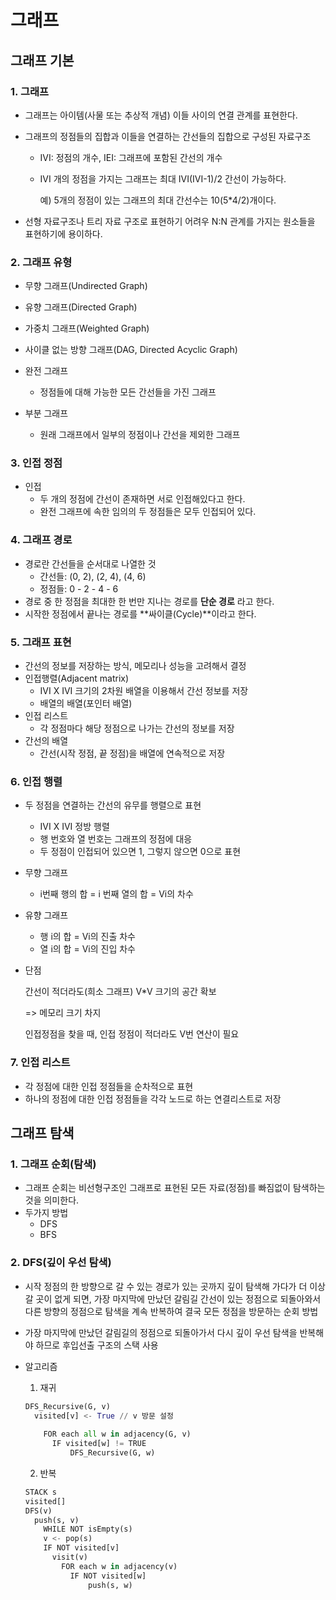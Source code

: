 # 그래프

## 그래프 기본

### 1. 그래프

- 그래프는 아이템(사물 또는 추상적 개념) 이들 사이의 연결 관계를 표현한다.

- 그래프의 정점들의 집합과 이들을 연결하는 간선들의 집합으로 구성된 자료구조

  - IVI: 정점의 개수, IEI: 그래프에 포함된 간선의 개수

  - IVI 개의 정점을 가지는 그래프는 최대 IVI(IVI-1)/2 간선이 가능하다.

    예) 5개의 정점이 있는 그래프의 최대 간선수는 10(5*4/2)개이다.

- 선형 자료구조나 트리 자료 구조로 표현하기 어려우 N:N 관계를 가지는 원소들을 표현하기에 용이하다.



### 2. 그래프 유형

- 무향 그래프(Undirected Graph)
- 유향 그래프(Directed Graph)
- 가중치 그래프(Weighted Graph)
- 사이클 없는 방향 그래프(DAG, Directed Acyclic Graph)



- 완전 그래프

  - 정점들에 대해 가능한 모든 간선들을 가진 그래프

- 부분 그래프

  - 원래 그래프에서 일부의 정점이나 간선을 제외한 그래프

    

### 3. 인접 정점

- 인접
  - 두 개의 정점에 간선이 존재하면 서로 인접해있다고 한다.
  - 완전 그래프에 속한 임의의 두 정점들은 모두 인접되어 있다.



### 4. 그래프 경로

- 경로란 간선들을 순서대로 나열한 것
  - 간선들: (0, 2), (2, 4), (4, 6)
  - 정점들: 0 - 2 - 4 - 6
- 경로 중 한 정점을 최대한 한 번만 지나는 경로를 **단순 경로** 라고 한다.
- 시작한 정점에서 끝나는 경로를 **싸이클(Cycle)**이라고 한다.



### 5. 그래프 표현

- 간선의 정보를 저장하는 방식, 메모리나 성능을 고려해서 결정
- 인접행렬(Adjacent matrix)
  - IVI X IVI 크기의 2차원 배열을 이용해서 간선 정보를 저장
  - 배열의 배열(포인터 배열)
- 인접 리스트
  - 각 정점마다 해당 정점으로 나가는 간선의 정보를 저장
- 간선의 배열
  - 간선(시작 정점, 끝 정점)을 배열에 연속적으로 저장



### 6. 인접 행렬

- 두 정점을 연결하는 간선의 유무를 행렬으로 표현
  - IVI X IVI 정방 행렬
  - 행 번호와 열 번호는 그래프의 정점에 대응
  - 두 정점이 인접되어 있으면 1, 그렇지 않으면 0으로 표현
- 무향 그래프
  - i번째 행의 합 = i 번째 열의 합 = Vi의 차수
- 유향 그래프
  - 행 i의 합 = Vi의 진출 차수
  - 열 i의 합 = Vi의 진입 차수

- 단점

  간선이 적더라도(희소 그래프) V*V 크기의 공간 확보

  => 메모리 크기 차지

  인접정점을 찾을 때, 인접 정점이 적더라도 V번 연산이 필요

  

### 7. 인접 리스트

- 각 정점에 대한 인접 정점들을 순차적으로 표현
- 하나의 정점에 대한 인접 정점들을 각각 노드로 하는 연결리스트로 저장



## 그래프 탐색

### 1. 그래프 순회(탐색)

- 그래프 순회는 비선형구조인 그래프로 표현된 모든 자료(정점)를 빠짐없이 탐색하는 것을 의미한다.
- 두가지 방법
  - DFS
  - BFS



### 2. DFS(깊이 우선 탐색)

- 시작 정점의 한 방향으로 갈 수 있는 경로가 있는 곳까지 깊이 탐색해 가다가 더 이상 갈 곳이 없게 되면, 가장 마지막에 만났던 갈림길 간선이 있는 정점으로 되돌아와서 다른 방향의 정점으로 탐색을 계속 반복하여 결국 모든 정점을 방문하는 순회 방법

- 가장 마지막에 만났던 갈림길의 정점으로 되돌아가서 다시 깊이 우선 탐색을 반복해야 하므로 후입선출 구조의 스택 사용

- 알고리즘 

  1) 재귀

  ```python
  DFS_Recursive(G, v)
  	visited[v] <- True // v 방문 설정
      
      FOR each all w in adjacency(G, v)
      	IF visited[w] != TRUE
          	DFS_Recursive(G, w)
  ```

  2) 반복

  ```python
  STACK s
  visited[]
  DFS(v)
  	push(s, v)
      WHILE NOT isEmpty(s)
      v <- pop(s)
      IF NOT visited[v]
      	visit(v)
          FOR each w in adjacency(v)
          	IF NOT visited[w]
              	push(s, w)
  ```

  

